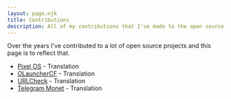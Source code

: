 ```yaml
---
layout: page.njk
title: Contributions
description: All of my contributions that I've made to the open source community.
---
```


Over the years I've contributed to a lot of open source projects and this page is to reflect that.

- [Pixel OS](https://pixelos.net/) - Translation
- [OLauncherCF](https://github.com/OlauncherCF/OlauncherCF) - Translation
- [URLCheck](https://github.com/TrianguloY/UrlChecker) - Translation
- [Telegram Monet](https://github.com/c3r5b8/Telegram-Monet) - Translation

